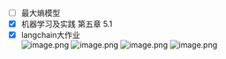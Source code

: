 - [ ] 最大熵模型
- [x] 机器学习及实践 第五章 5.1
- [x] langchain大作业              
![image.png](https://cdn.jsdelivr.net/gh/BlackJack0083/image@main/img/20240406135835.png)
![image.png](https://cdn.jsdelivr.net/gh/BlackJack0083/image@main/img/20240406140132.png)
![image.png](https://cdn.jsdelivr.net/gh/BlackJack0083/image@main/img/20240406143346.png)
![image.png](https://cdn.jsdelivr.net/gh/BlackJack0083/image@main/img/20240406143400.png)
